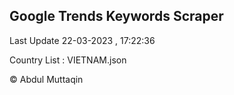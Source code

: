 

## Google Trends Keywords Scraper 
 
Last Update 22-03-2023 , 17:22:36

Country List :
VIETNAM.json



© Abdul Muttaqin 
